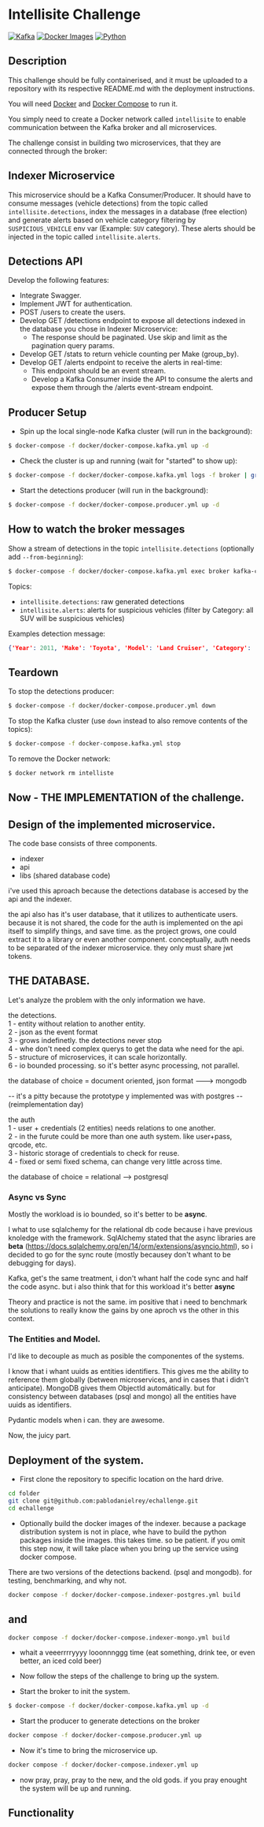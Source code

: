 # Intellisite Challenge

[![Kafka](https://img.shields.io/badge/streaming_platform-kafka-black.svg?style=flat-square)](https://kafka.apache.org)
[![Docker Images](https://img.shields.io/badge/docker_images-confluent-orange.svg?style=flat-square)](https://github.com/confluentinc/cp-docker-images)
[![Python](https://img.shields.io/badge/python-3.8-blue.svg?style=flat-square)](https://www.python.org)

## Description

This challenge should be fully containerised, and it must be uploaded to a repository with its respective README.md with the deployment instructions.

You will need [Docker](https://docs.docker.com/install/) and [Docker Compose](https://docs.docker.com/compose/) to run it.

You simply need to create a Docker network called `intellisite` to enable communication between the Kafka broker and all microservices.

The challenge consist in building two microservices, that they are connected through the broker:

## Indexer Microservice

This microservice should be a Kafka Consumer/Producer. It should have to consume messages (vehicle detections) from the topic called `intellisite.detections`, index the messages in a database (free election) and generate alerts based on vehicle category filtering by `SUSPICIOUS_VEHICLE` env var (Example: `SUV` category). These alerts should be injected in the topic called `intellisite.alerts`.

## Detections API
Develop the following features:
- Integrate Swagger.
- Implement JWT for authentication.
- POST /users to create the users.
- Develop GET /detections endpoint to expose all detections indexed in the database you chose in Indexer Microservice:
    - The response should be paginated. Use skip and limit as the pagination query params.
- Develop GET /stats to return vehicle counting per Make (group_by).
- Develop GET /alerts endpoint to receive the alerts in real-time:
    - This endpoint should be an event stream.
    - Develop a Kafka Consumer inside the API to consume the alerts and expose them through the /alerts event-stream endpoint.

## Producer Setup

- Spin up the local single-node Kafka cluster (will run in the background):

```bash
$ docker-compose -f docker/docker-compose.kafka.yml up -d
```

- Check the cluster is up and running (wait for "started" to show up):

```bash
$ docker-compose -f docker/docker-compose.kafka.yml logs -f broker | grep "started"
```

- Start the detections producer (will run in the background):

```bash
$ docker-compose -f docker/docker-compose.producer.yml up -d
```

## How to watch the broker messages

Show a stream of detections in the topic `intellisite.detections` (optionally add `--from-beginning`):

```bash
$ docker-compose -f docker/docker-compose.kafka.yml exec broker kafka-console-consumer --bootstrap-server localhost:9092 --topic intellisite.detections
```

Topics:

- `intellisite.detections`: raw generated detections
- `intellisite.alerts`: alerts for suspicious vehicles (filter by Category: all SUV will be suspicious vehicles)

Examples detection message:

```json
{'Year': 2011, 'Make': 'Toyota', 'Model': 'Land Cruiser', 'Category': 'SUV'}
```

## Teardown

To stop the detections producer:

```bash
$ docker-compose -f docker/docker-compose.producer.yml down
```

To stop the Kafka cluster (use `down`  instead to also remove contents of the topics):

```bash
$ docker-compose -f docker-compose.kafka.yml stop
```

To remove the Docker network:

```bash
$ docker network rm intelliste
```



## Now - THE IMPLEMENTATION of the challenge.


## Design of the implemented microservice.

The code base consists of three components.
- indexer
- api
- libs (shared database code)

i've used this aproach because the detections database is accesed by the api and the indexer.

the api also has it's user database, that it utilizes to authenticate users.
because it is not shared, the code for the auth is implemented on the api itself to simplify things, and save time.
as the project grows, one could extract it to a library or even another component.
conceptually, auth needs to be separated of the indexer microservice. they only must share jwt tokens.

## THE DATABASE.
Let's analyze the problem with the only information we have.  

the detections.  
1 - entity without relation to another entity.  
2 - json as the event format  
3 - grows indefinetly. the detections never stop  
4 - whe don't need complex querys to get the data whe need for the api.  
5 - structure of microservices, it can scale horizontally.  
6 - io bounded processing. so it's better async processing, not parallel.  

the database of choice = document oriented, json format ---> mongodb  

  -- it's a pitty because the prototype y implemented was with postgres -- (reimplementation day)

the auth  
1 - user + credentials (2 entities) needs relations to one another.  
2 - in the furute could be more than one auth system. like user+pass, qrcode, etc.  
3 - historic storage of credentials to check for reuse.  
4 - fixed or semi fixed schema, can change very little across time.  

the database of choice = relational --> postgresql  


### Async vs Sync

Mostly the workload is io bounded, so it's better to be **async**.  

I what to use sqlalchemy for the relational db code because i have previous knoledge with the framework.
SqlAlchemy stated that the async libraries are **beta** (https://docs.sqlalchemy.org/en/14/orm/extensions/asyncio.html), 
so i decided to go for the sync route (mostly becausey don't whant to be debugging for days).

Kafka, get's the same treatment, i don't whant half the code sync and half the code async.
but i also think that for this workload it's better **async**

Theory and practice is not the same. im positive that i need to benchmark the solutions to really know
the gains by one aproch vs the other in this context.

### The Entities and Model.

I'd like to decouple as much as posible the componentes of the systems.

I know that i whant uuids as entities identifiers. This gives me the ability to 
reference them globally (between microservices, and in cases that i didn't anticipate).
MongoDB gives them ObjectId automátically. but for consistency between databases (psql and mongo) all the
entities have uuids as identifiers.

Pydantic models when i can. they are awesome.

Now, the juicy part.
## Deployment of the system.

- First clone the repository to specific location on the hard drive.

```bash
cd folder
git clone git@github.com:pablodanielrey/echallenge.git
cd echallenge
```

- Optionally build the docker images of the indexer. 
because a package distribution system is not in place, whe have to build the python packages inside the images.
this takes time. so be patient.
if you omit this step now, it will take place when you bring up the service using docker compose.

There are two versions of the detections backend. (psql and mongodb).
for testing, benchmarking, and why not.

```bash
docker compose -f docker/docker-compose.indexer-postgres.yml build
```
## and

```bash
docker compose -f docker/docker-compose.indexer-mongo.yml build
```


- whait a veeerrrryyyy looonnnggg time (eat something, drink tee, or even better, an iced cold beer)


- Now follow the steps of the challenge to bring up the system.

- Start the broker to init the system.

```bash
$ docker-compose -f docker/docker-compose.kafka.yml up -d
```

- Start the producer to generate detections on the broker

```bash
docker compose -f docker/docker-compose.producer.yml up
```

- Now it's time to bring the microservice up.

```bash
docker compose -f docker/docker-compose.indexer.yml up
```

- now pray, pray, pray to the new, and the old gods.
if you pray enought the system will be up and running.


## Functionality